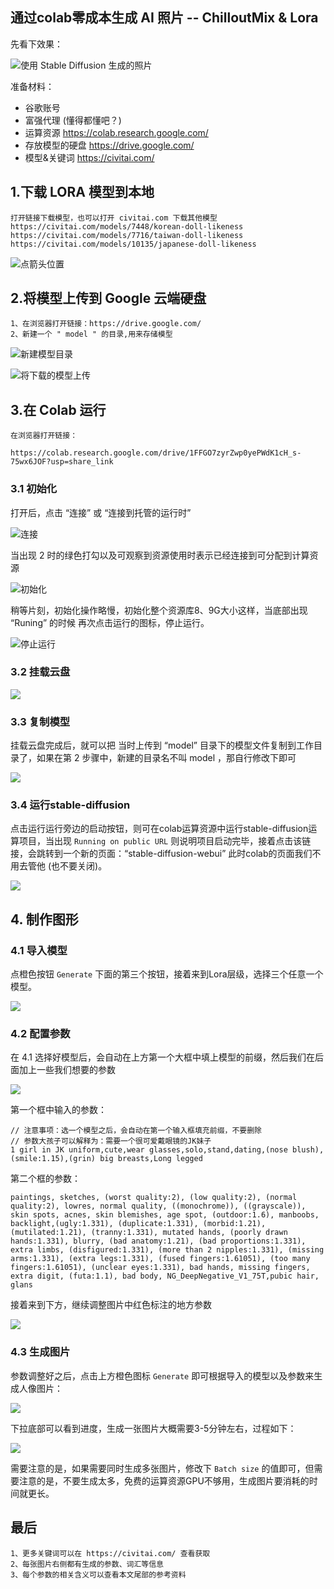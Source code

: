## 通过colab零成本生成 AI 照片 -- ChilloutMix & Lora


先看下效果：

![使用 Stable Diffusion 生成的照片](https://resource.static.tencent.itan90.cn/mac_pic/2023-02-26/WjDPGO.jpg)



准备材料：

- 谷歌账号
- 富强代理 (懂得都懂吧？)
- 运算资源 https://colab.research.google.com/ 
- 存放模型的硬盘 https://drive.google.com/ 
- 模型&关键词 https://civitai.com/


## 1.下载 LORA 模型到本地

```
打开链接下载模型，也可以打开 civitai.com 下载其他模型
https://civitai.com/models/7448/korean-doll-likeness
https://civitai.com/models/7716/taiwan-doll-likeness
https://civitai.com/models/10135/japanese-doll-likeness
```


![点箭头位置](https://resource.static.tencent.itan90.cn/mac_pic/2023-02-26/PKHuAX.jpg)

## 2.将模型上传到 Google 云端硬盘

```
1、在浏览器打开链接：https://drive.google.com/
2、新建一个 " model " 的目录,用来存储模型
```

![新建模型目录](https://resource.static.tencent.itan90.cn/mac_pic/2023-02-26/vUuw7A.png)


![将下载的模型上传](https://resource.static.tencent.itan90.cn/mac_pic/2023-02-26/igfEIX.jpg)

## 3.在 Colab 运行

```
在浏览器打开链接：

https://colab.research.google.com/drive/1FFGO7zyrZwp0yePWdK1cH_s-75wx6JOF?usp=share_link
```

### 3.1 初始化

打开后，点击 “连接” 或 “连接到托管的运行时”

![连接](https://resource.static.tencent.itan90.cn/mac_pic/2023-02-26/5saVpI.png)

当出现 2 时的绿色打勾以及可观察到资源使用时表示已经连接到可分配到计算资源

![初始化](https://resource.static.tencent.itan90.cn/mac_pic/2023-02-26/s0EXBi.png)

稍等片刻，初始化操作略慢，初始化整个资源库8、9G大小这样，当底部出现 “Runing” 的时候 再次点击运行的图标，停止运行。

![停止运行](https://resource.static.tencent.itan90.cn/mac_pic/2023-02-26/e1xldA.png)

### 3.2 挂载云盘

![](https://resource.static.tencent.itan90.cn/mac_pic/2023-02-26/gZChT3.png)

### 3.3 复制模型

挂载云盘完成后，就可以把 当时上传到 “model” 目录下的模型文件复制到工作目录了，如果在第 2 步骤中，新建的目录名不叫 model ，那自行修改下即可

![](https://resource.static.tencent.itan90.cn/mac_pic/2023-02-26/abOunF.png)

### 3.4 运行stable-diffusion

点击运行运行旁边的启动按钮，则可在colab运算资源中运行stable-diffusion运算项目，当出现 `Running on public URL` 则说明项目启动完毕，接着点击该链接，会跳转到一个新的页面：“stable-diffusion-webui” 此时colab的页面我们不用去管他 (也不要关闭)。

![](https://resource.static.tencent.itan90.cn/mac_pic/2023-02-26/urkl4u.png)


## 4. 制作图形

### 4.1 导入模型

点橙色按钮 `Generate` 下面的第三个按钮，接着来到Lora层级，选择三个任意一个模型。

![](https://resource.static.tencent.itan90.cn/mac_pic/2023-02-26/NVGsNZ.jpg)

### 4.2 配置参数

在 4.1 选择好模型后，会自动在上方第一个大框中填上模型的前缀，然后我们在后面加上一些我们想要的参数

![](https://resource.static.tencent.itan90.cn/mac_pic/2023-02-26/POdms6.png)

第一个框中输入的参数：

```
// 注意事项：选一个模型之后，会自动在第一个输入框填充前缀，不要删除
// 参数大孩子可以解释为：需要一个很可爱戴眼镜的JK妹子
1 girl in JK uniform,cute,wear glasses,solo,stand,dating,(nose blush),(smile:1.15),(grin) big breasts,Long legged
```

第二个框的参数：

```
paintings, sketches, (worst quality:2), (low quality:2), (normal quality:2), lowres, normal quality, ((monochrome)), ((grayscale)), skin spots, acnes, skin blemishes, age spot, (outdoor:1.6), manboobs, backlight,(ugly:1.331), (duplicate:1.331), (morbid:1.21), (mutilated:1.21), (tranny:1.331), mutated hands, (poorly drawn hands:1.331), blurry, (bad anatomy:1.21), (bad proportions:1.331), extra limbs, (disfigured:1.331), (more than 2 nipples:1.331), (missing arms:1.331), (extra legs:1.331), (fused fingers:1.61051), (too many fingers:1.61051), (unclear eyes:1.331), bad hands, missing fingers, extra digit, (futa:1.1), bad body, NG_DeepNegative_V1_75T,pubic hair, glans
```

接着来到下方，继续调整图片中红色标注的地方参数

![](https://resource.static.tencent.itan90.cn/mac_pic/2023-02-26/bIg478.jpg)

### 4.3 生成图片

参数调整好之后，点击上方橙色图标 `Generate` 即可根据导入的模型以及参数来生成人像图片：

![](https://resource.static.tencent.itan90.cn/mac_pic/2023-02-26/QEAieS.png)

下拉底部可以看到进度，生成一张图片大概需要3-5分钟左右，过程如下：

![](https://resource.static.tencent.itan90.cn/mac_pic/2023-02-26/d5r9mQ.png)

需要注意的是，如果需要同时生成多张图片，修改下 `Batch size` 的值即可，但需要注意的是，不要生成太多，免费的运算资源GPU不够用，生成图片要消耗的时间就更长。

## 最后

```
1、更多关键词可以在 https://civitai.com/ 查看获取
2、每张图片右侧都有生成的参数、词汇等信息
3、每个参数的相关含义可以查看本文尾部的参考资料
```